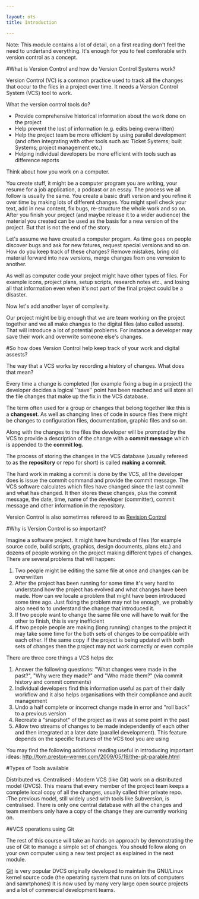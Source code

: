 ```yaml
---

layout: ots
title: Introduction

---
```


Note: This module contains a lot of detail, on a first reading don't feel the need to undertand everything. It's enough for you
to feel comforable with version control as a concept.

#What is Version Control and how do Version Control Systems work?

Version Control (VC) is a common practice used to track all the changes that
occur to the files in a project over time. It needs a Version Control System (VCS) tool to work.

What the version control tools do?

*  Provide comprehensive historical information about the work done on the project
*  Help prevent the lost of information (e.g. edits being overwritten)
*  Help the project team be more efficient by using parallel development
(and often integrating with other tools such as: Ticket Systems; built Systems; project management etc.)
*  Helping individual developers be more efficient with tools such as difference reports

Think about how you work on a computer.

You create stuff, it might be a computer program you are writing, your resume for a job application, a podcast or an essay.
The process we all follow is usually the same. You create a basic draft version and you refine it over time by making lots of different changes.
You might spell check your text, add in new content, fix bugs, re-structure the whole work and so on.
After you finish your project (and maybe release it to a wider audience) the material you created can be used as the basis for a new version of the project.
But that is not the end of the story.

Let's assume we have created a computer progam. As time goes on people discover bugs and ask for new fatures, request special versions and so on. 
How do you keep track of these changes? Remove mistakes, bring old material forward into new versions, merge changes from one verwsion to another.

As well as computer code your project might have other types of files. For example icons, project plans, setup scripts, research notes etc.,
and losing all that information even when it's not part of the final project could be a disaster.


Now let's add another layer of complexity.

Our project might be big enough that we are team working on the project together and we all make changes to the digital files (also called assets).
That will introduce a lot of potential problems. For instance a developer may save their work and overwrite someone else's changes.

#So how does Version Control help keep track of your work and digital assests?

The way that a VCS works by recording a history of changes. What does that mean?

Every time a change is completed (for example fixing a bug in a project) the developer decides a logical ''save''
point has been reached and will store all the file changes that make up the fix in the VCS database.

The term often used for a group or changes that belong together like this is a __changeset__.
As well as changing lines of code in source files there might be changes to
configuration files, documentation, graphic files and so on.

Along with the changes to the files the developer will be prompted by the VCS  to provide a
description of the change with a __commit message__ which is appended to the __commit log__.

The process of storing the changes in the VCS database
(usually refereed to as the __repository__ or repo for short)
is called __making a commit__.

The hard work in making a commit is done by the VCS,
all the developer does is issue the commit command and provide the commit message.
The VCS software calculates which files have changed since the last commit and what has changed.
It then stores these changes, plus the commit message, the date, time, name of the developer (committer),
commit message and other information in the repository.

Version Control is also sometimes refereed to as [Revision Control](http://en.wikipedia.org/wiki/Revision_control )

#Why is Version Control is so important?

Imagine a software project.
It might have hundreds of files (for example source code, build scripts, graphics, design documents, plans etc.)
and dozens of people working on the project making different types of changes.
There are several problems that will happen:

1. Two people might be editing the same file at once and changes can be overwritten
1. After the project has been running for some time it's very hard to understand how the project has evolved and what changes have been made.
How can we locate a problem that might have been introduced some time ago.
Just fixing the problem may not be enough, we probably also need to to understand the change that introduced it.
1. If two people want to change the same file one will have to wait for the other to finish, this is very inefficient
1. If two people people are making (long running) changes to the project it may take some time for the both sets of changes to be compatible with each other.
If the same copy if the project is being updated with both sets of changes then the project may not work correctly or even compile

There are three core things a VCS helps do:

1. Answer the following questions: "What changes were made in the past?", "Why were they made?" and "Who made them?" (via commit history and commit comments)
1. Individual developers find this information useful as part of their daily workflow and
it also helps organisations with their compliance and audit management
1. Undo a half complete or incorrect change made in error and "roll back" to a previous version
1. Recreate a "snapshot" of the project as it was at some point in the past
1. Allow two streams of changes to be made independently of each other and then integrated at a later date (parallel development).
This feature depends on the specific features of the VCS tool you are using

You may find the following additional reading useful in introducing important ideas: <http://tom.preston-werner.com/2009/05/19/the-git-parable.html>

#Types of Tools available

Distributed vs. Centralised
:	Modern VCS (like Git) work on a distributed model (DVCS).
This means that every member of the project team keeps a complete local copy of all the changes, usually called thier private repo.
:The previous model, still widely used with tools like Subversion, is centralised.
There is only one central database with all the changes and team members only have a copy of the change they are currently working on.

##VCS operations using Git

The rest of this course will take an hands on approach by demonstrating the use of Git to manage a simple set of changes.
You should follow along on your own computer using a new test project as explained in the next module.

[Git](http://git-scm.com/) is very popular DVCS originally developed to maintain the GNU/Linux kernel source code
(the operating system that runs on lots of computers and samrtphones)
It is now used by many very large open source projects and a lot of commercial development teams.

